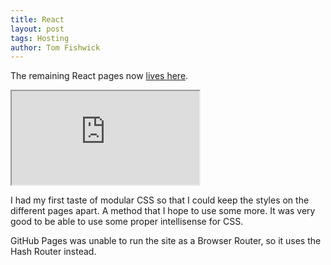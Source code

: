 ```yaml
---
title: React
layout: post
tags: Hosting
author: Tom Fishwick
---
```


The remaining React pages now [lives here](https://link477.com/Link477-React/).

<iframe src="https://link477.com/Link477-React/"></iframe>

I had my first taste of modular CSS so that I could keep the styles on the different pages apart.
A method that I hope to use some more.
It was very good to be able to use some proper intellisense for CSS.

GitHub Pages was unable to run the site as a Browser Router, so it uses the Hash Router instead.
